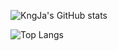 <!---
- 👋 Hi, I’m @KngJa
- 👀 I’m interested in ...
- 🌱 I’m currently learning ...
- 💞️ I’m looking to collaborate on ...
- 📫 How to reach me ...

KngJa/KngJa is a ✨ special ✨ repository because its `README.md` (this file) appears on your GitHub profile.
You can click the Preview link to take a look at your changes.
--->
![KngJa's GitHub stats](https://github-readme-stats.vercel.app/api?username=KngJa&theme=dracula&show_icons=true)

![Top Langs](https://github-readme-stats.vercel.app/api/top-langs/?username=KngJa&layout=compact)
